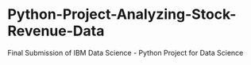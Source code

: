 # Python-Project-Analyzing-Stock-Revenue-Data
Final Submission of IBM Data Science - Python Project for Data Science
